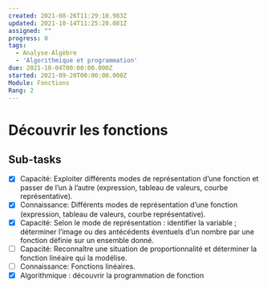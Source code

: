 ```yaml
---
created: 2021-08-26T11:29:10.983Z
updated: 2021-10-14T11:25:20.081Z
assigned: ""
progress: 0
tags:
  - Analyse-Algèbre
  - 'Algorithmique et programmation'
due: 2021-10-04T00:00:00.000Z
started: 2021-09-20T00:00:00.000Z
Module: Fonctions
Rang: 2
---
```


# Découvrir les fonctions

## Sub-tasks

- [x] Capacité: Exploiter différents modes de représentation d’une fonction et passer de l’un à l’autre (expression, tableau de valeurs, courbe représentative).
- [x] Connaissance: Différents modes de représentation d’une fonction (expression, tableau de valeurs, courbe représentative).
- [x] Capacité: Selon le mode de représentation : identifier la variable ; déterminer l’image ou des antécédents éventuels d’un nombre par une fonction définie sur un ensemble donné.
- [ ] Capacité: Reconnaître une situation de proportionnalité et déterminer la fonction linéaire qui la modélise.
- [ ] Connaissance:  Fonctions linéaires.
- [x] Algorithmique : découvrir la programmation de fonction
